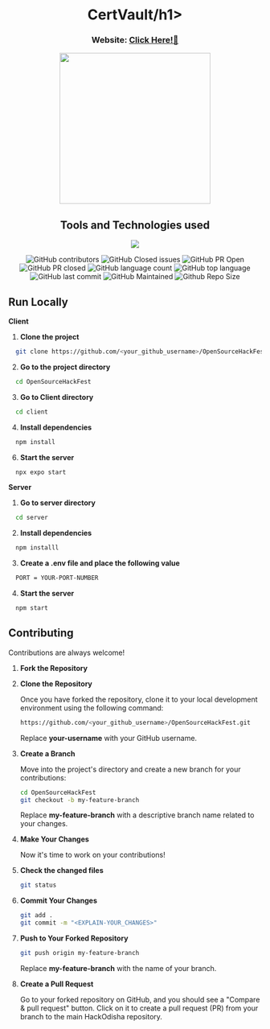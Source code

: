 <div align='center'>
  <h1>CertVault/h1>
    <h3>Website: <a href="https://www.google.com">Click Here!🎯</a></h3>
  <img src = "https://github.com/Vidip-Ghosh/CertVault/assets/80088403/20112d8c-b644-46b6-ab3d-7da59a14aa5b" width="300px"/>
  <h2>Tools and Technologies used</h2>
     <img src="https://skillicons.dev/icons?i=github,git,react,tailwind,html,css,js,vscode,ipfs"/>
</div>
<div align="center">

![GitHub contributors](https://img.shields.io/github/contributors/Vidip-Ghosh/CertVault?style=for-the-badge&color=blue)
![GitHub Closed issues](https://img.shields.io/github/issues-closed-raw/Vidip-Ghosh/CertVault?style=for-the-badge&color=brightgreen)
![GitHub PR Open](https://img.shields.io/github/issues-pr/Vidip-Ghosh/CertVault?style=for-the-badge&color=aqua)
![GitHub PR closed](https://img.shields.io/github/issues-pr-closed-raw/Vidip-Ghosh/CertVault?style=for-the-badge&color=blue)
![GitHub language count](https://img.shields.io/github/languages/count/Vidip-Ghosh/CertVault?style=for-the-badge&color=brightgreen)
![GitHub top language](https://img.shields.io/github/languages/top/Vidip-Ghosh/CertVault?style=for-the-badge&color=aqua)
![GitHub last commit](https://img.shields.io/github/last-commit/Vidip-Ghosh/CertVault?style=for-the-badge&color=blue)
![GitHub Maintained](https://img.shields.io/badge/Maintained%3F-yes-brightgreen.svg?style=for-the-badge)
![Github Repo Size](https://img.shields.io/github/repo-size/Vidip-Ghosh/CertVault?style=for-the-badge&color=aqua)

</div>

## Run Locally

**Client**

1. **Clone the project**

```bash
  git clone https://github.com/<your_github_username>/OpenSourceHackFest.git
```

2. **Go to the project directory**

```bash
  cd OpenSourceHackFest
```

3. **Go to Client directory**
```bash
  cd client
```

4. **Install dependencies**

```bash
  npm install
```

6. **Start the server**

```bash
  npx expo start
```

**Server**
1. **Go to server directory**
```bash
  cd server
```

2. **Install dependencies**
```bash
  npm installl
```

3. **Create a .env file and place the following value**
```bash
  PORT = YOUR-PORT-NUMBER
```

4. **Start the server**
```bash
  npm start
```

## Contributing

Contributions are always welcome!

1. **Fork the Repository**
2. **Clone the Repository**

   Once you have forked the repository, clone it to your local development environment using the following command:

   ```sh
   https://github.com/<your_github_username>/OpenSourceHackFest.git
   ```

   Replace **your-username** with your GitHub username.

3. **Create a Branch**

   Move into the project's directory and create a new branch for your contributions:

   ```sh
   cd OpenSourceHackFest
   git checkout -b my-feature-branch
   ```

   Replace **my-feature-branch** with a descriptive branch name related to your changes.

4. **Make Your Changes**

   Now it's time to work on your contributions!

5. **Check the changed files**

   ```sh
   git status
   ```

6. **Commit Your Changes**

   ```sh
   git add .
   git commit -m "<EXPLAIN-YOUR_CHANGES>"
   ```

7. **Push to Your Forked Repository**

   ```sh
   git push origin my-feature-branch
   ```

   Replace **my-feature-branch** with the name of your branch.

8. **Create a Pull Request**

   Go to your forked repository on GitHub, and you should see a "Compare & pull request" button. Click on it to create a pull request (PR) from your branch to the main HackOdisha repository.
